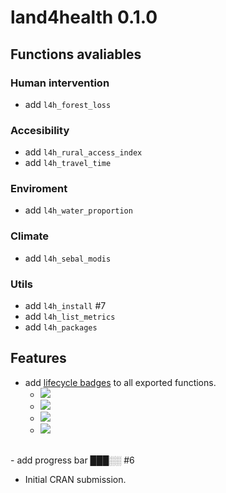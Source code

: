 # land4health 0.1.0

## Functions avaliables  

### Human intervention
- add `l4h_forest_loss`

### Accesibility
- add `l4h_rural_access_index`
- add `l4h_travel_time`

### Enviroment
- add `l4h_water_proportion`

### Climate
- add `l4h_sebal_modis`

### Utils
- add `l4h_install` #7
- add `l4h_list_metrics`
- add `l4h_packages`

## Features 
- add [lifecycle badges](https://lifecycle.r-lib.org/articles/stages.html) to all exported functions.
  - ![](https://lifecycle.r-lib.org/articles/figures/lifecycle-stable.svg)
  - ![](https://lifecycle.r-lib.org/articles/figures/lifecycle-deprecated.svg)
  - ![](https://lifecycle.r-lib.org/reference/figures/lifecycle-superseded.svg)
  - ![](https://lifecycle.r-lib.org/reference/figures/lifecycle-deprecated.svg)
<br>
- add progress bar ███░░ #6

* Initial CRAN submission.
